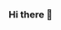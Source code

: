 ### Hi there 👋

<!--
**yerarslan/yerarslan** is a ✨ _special_ ✨ repository because its `README.md` (this file) appears on your GitHub profile.

My name is Yerarslan.
I work as a software engineer.
I am interested in coding.
-->
